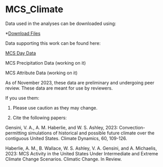 # MCS_Climate

Data used in the analyses can be downloaded using:

*[Download Files](examples/Download_Files.ipynb)

Data supporting this work can be found here:

<a href=https://svrimg.niu.edu/climc23/mcs_days/>MCS Day Data</a>

MCS Precipitation Data (working on it)

MCS Attribute Data (working on it)

As of November 2023, these data are preliminary and undergoing peer review. These data are meant for use by reviewers. 

If you use them:

1) Please use caution as they may change.

2) Cite the following papers:

Gensini, V. A., A. M. Haberlie, and W. S. Ashley, 2023: Convection-permitting simulations of historical and possible future climate over the contiguous United States. Climate Dynamics, 60, 109-126.

Haberlie, A. M., B. Wallace, W. S. Ashley, V. A. Gensini, and A. Michaelis, 2023: MCS Activity in the United States Under Intermediate and Extreme Climate Change Scenarios. Climatic Change. In Review.